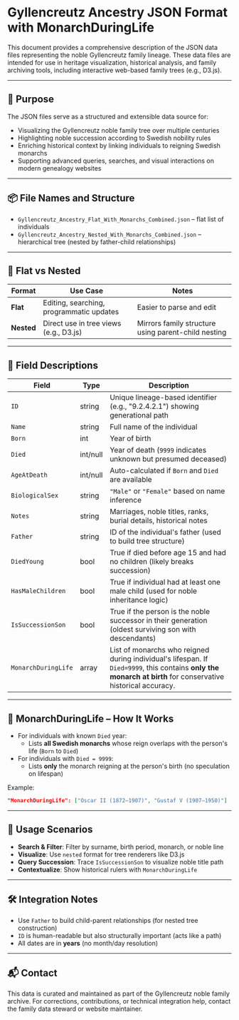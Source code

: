 
# Gyllencreutz Ancestry JSON Format with MonarchDuringLife

This document provides a comprehensive description of the JSON data files representing the noble Gyllencreutz family lineage. These data files are intended for use in heritage visualization, historical analysis, and family archiving tools, including interactive web-based family trees (e.g., D3.js).

---

## 🎯 Purpose

The JSON files serve as a structured and extensible data source for:
- Visualizing the Gyllencreutz noble family tree over multiple centuries
- Highlighting noble succession according to Swedish nobility rules
- Enriching historical context by linking individuals to reigning Swedish monarchs
- Supporting advanced queries, searches, and visual interactions on modern genealogy websites

---

## 📦 File Names and Structure

- `Gyllencreutz_Ancestry_Flat_With_Monarchs_Combined.json` – flat list of individuals
- `Gyllencreutz_Ancestry_Nested_With_Monarchs_Combined.json` – hierarchical tree (nested by father-child relationships)

---

## 📐 Flat vs Nested

| Format   | Use Case                                  | Notes |
|----------|-------------------------------------------|-------|
| **Flat** | Editing, searching, programmatic updates  | Easier to parse and edit |
| **Nested** | Direct use in tree views (e.g., D3.js)     | Mirrors family structure using parent-child nesting |

---

## 🧬 Field Descriptions

| Field               | Type     | Description |
|--------------------|----------|-------------|
| `ID`               | string   | Unique lineage-based identifier (e.g., "9.2.4.2.1") showing generational path |
| `Name`             | string   | Full name of the individual |
| `Born`             | int      | Year of birth |
| `Died`             | int/null | Year of death (`9999` indicates unknown but presumed deceased) |
| `AgeAtDeath`       | int/null | Auto-calculated if `Born` and `Died` are available |
| `BiologicalSex`    | string   | `"Male"` or `"Female"` based on name inference |
| `Notes`            | string   | Marriages, noble titles, ranks, burial details, historical notes |
| `Father`           | string   | ID of the individual's father (used to build tree structure) |
| `DiedYoung`        | bool     | True if died before age 15 and had no children (likely breaks succession) |
| `HasMaleChildren`  | bool     | True if individual had at least one male child (used for noble inheritance logic) |
| `IsSuccessionSon`  | bool     | True if the person is the noble successor in their generation (oldest surviving son with descendants) |
| `MonarchDuringLife`| array    | List of monarchs who reigned during individual's lifespan. If `Died=9999`, this contains **only the monarch at birth** for conservative historical accuracy. |

---

## 👑 MonarchDuringLife – How It Works

- For individuals with known `Died` year:
  - Lists **all Swedish monarchs** whose reign overlaps with the person's life (`Born` to `Died`)
- For individuals with `Died = 9999`:
  - Lists **only** the monarch reigning at the person's birth (no speculation on lifespan)

Example:
```json
"MonarchDuringLife": ["Oscar II (1872–1907)", "Gustaf V (1907–1950)"]
```

---

## 🔄 Usage Scenarios

- **Search & Filter**: Filter by surname, birth period, monarch, or noble line
- **Visualize**: Use `nested` format for tree renderers like D3.js
- **Query Succession**: Trace `IsSuccessionSon` to visualize noble title path
- **Contextualize**: Show historical rulers with `MonarchDuringLife`

---

## 🛠️ Integration Notes

- Use `Father` to build child-parent relationships (for nested tree construction)
- `ID` is human-readable but also structurally important (acts like a path)
- All dates are in **years** (no month/day resolution)

---

## 📬 Contact

This data is curated and maintained as part of the Gyllencreutz noble family archive. For corrections, contributions, or technical integration help, contact the family data steward or website maintainer.

